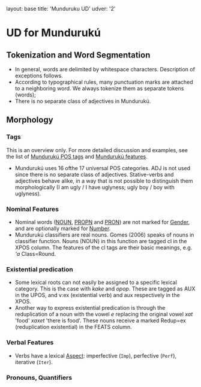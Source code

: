 layout: base
title: 'Munduruku UD'
udver: '2'

# UD for Mundurukú 

## Tokenization and Word Segmentation

* In general, words are delimited by whitespace characters. Description of exceptions follows.
* According to typographical rules, many punctuation marks are attached to a neighboring word. We always tokenize them as separate tokens (words);
* There is no separate class of adjectives in Mundurukú.



## Morphology

### Tags

This is an overview only. For more detailed discussion and examples, see the list of [Mundurukú POS tags](pos/index.html) 
and [Mundurukú features](feat/index.html).

* Mundurukú uses 16 ofthe 17 universal POS categories. ADJ is not used since there is no separate class of adjectives.
Stative-verbs and adjectives behave alike, in a way that is not possible to distinguish them morphologically 
(I am ugly / I have uglyness; ugly boy / boy with uglyness).


### Nominal Features

* Nominal words ([NOUN](), [PROPN]() and [PRON]()) are not marked for [Gender](), and are optionally marked for [Number](). 
* Mundurukú classifiers are real nouns. Gomes (2006) speaks of nouns in classifier function. Nouns (NOUN) in this function 
are tagged cl in the XPOS column. The features of the cl tags are their basic meanings, e.g. *'a* Class=Round. 

### Existential predication

* Some lexical roots can not easily be assigned to a  specific lexical category. This is the case with *kake* and *opop*. 
These are tagged as AUX in the UPOS, and v:ex (existential verb) and aux respectively in the XPOS.
* Another way to express existential predication is through the reduplication of a noun with the vowel *e* replacing
the original vowel *xat* 'food' *xaxet* 'there is food'. These nouns receive a marked Redup=ex (reduplication existential) in
the FEATS column.

### Verbal Features

* Verbs have a lexical [Aspect](): imperfective (`Imp`), perfective (`Perf`), iterative (`Iter`). 




### Pronouns, Quantifiers


